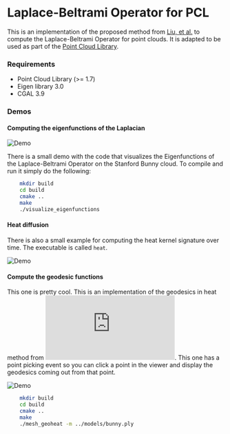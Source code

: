 # Laplace-Beltrami Operator for PCL

This is an implementation of the proposed method from [Liu, et al.](https://www.utdallas.edu/~xxg061000/pbmh.htm) 
to compute the Laplace-Beltrami Operator for point clouds. It is adapted to be 
used as part of the [Point Cloud Library](http://pointclouds.org/).

### Requirements

+ Point Cloud Library (>= 1.7)
+ Eigen library 3.0
+ CGAL 3.9

### Demos

#### Computing the eigenfunctions of the Laplacian

![Demo](https://raw.githubusercontent.com/alfonsoros88/PCLBO/master/doc/images/eigenfunctions.gif)

There is a small demo with the code that visualizes the Eigenfunctions of the 
Laplace-Beltrami Operator on the Stanford Bunny cloud. To compile and run it 
simply do the following:

```bash
    mkdir build
    cd build
    cmake ..
    make
    ./visualize_eigenfunctions
```

#### Heat diffusion

There is also a small example for computing the heat kernel signature over 
time. The executable is called `heat`.

![Demo](https://raw.githubusercontent.com/alfonsoros88/PCLBO/master/doc/images/heat_diffusion.gif)

#### Compute the geodesic functions

This one is pretty cool. This is an implementation of the geodesics in heat 
method from ![Crane](http://www.cs.columbia.edu/~keenan/Projects/GeodesicsInHeat/index.html). This one
has a point picking event so you can click a point in the viewer and display 
the geodesics coming out from that point.

![Demo](https://raw.githubusercontent.com/alfonsoros88/PCLBO/master/doc/images/geodesics.gif)

```bash
    mkdir build
    cd build
    cmake ..
    make
    ./mesh_geoheat -m ../models/bunny.ply
```


